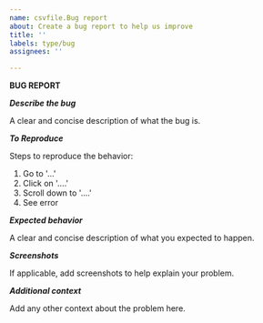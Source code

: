 ```yaml
---
name: csvfile.Bug report
about: Create a bug report to help us improve
title: ''
labels: type/bug
assignees: ''

---
```


**BUG REPORT**

***Describe the bug***

A clear and concise description of what the bug is.

***To Reproduce***

Steps to reproduce the behavior:
1. Go to '...'
2. Click on '....'
3. Scroll down to '....'
4. See error

***Expected behavior***

A clear and concise description of what you expected to happen.

***Screenshots***

If applicable, add screenshots to help explain your problem.

***Additional context***

Add any other context about the problem here.
